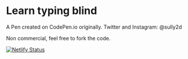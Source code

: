 # Learn typing blind

A Pen created on CodePen.io originally.
Twitter and Instagram: @sully2d

Non commercial, feel free to fork the code.

[![Netlify Status](https://api.netlify.com/api/v1/badges/221c174e-9ee7-4ca4-9a26-c9f8480ce4ab/deploy-status)](https://app.netlify.com/sites/hardcore-wright-3d490e/deploys)

